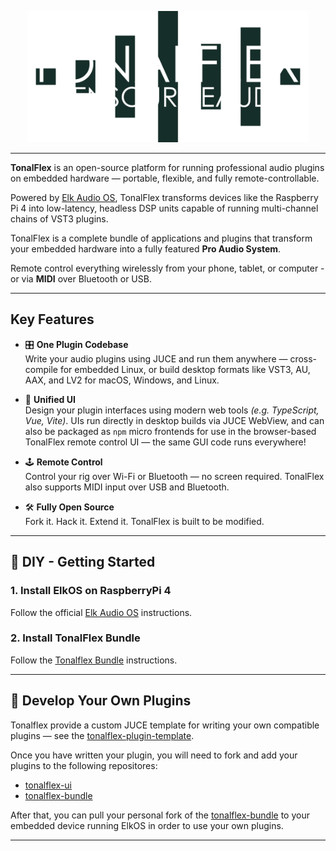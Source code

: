 <p align="center">
  <img src="/assets/tonalflex-logo.png" alt="Logotype" width="450"/>
</p>

---

**TonalFlex** is an open-source platform for running professional audio plugins on embedded hardware — portable, flexible, and fully remote-controllable.

Powered by [Elk Audio OS](https://elk.audio/os/), TonalFlex transforms devices like the Raspberry Pi 4 into low-latency, headless DSP units capable of running multi-channel chains of VST3 plugins.

TonalFlex is a complete bundle of applications and plugins that transform your embedded hardware into a fully featured **Pro Audio System**.

Remote control everything wirelessly from your phone, tablet, or computer - or via **MIDI** over Bluetooth or USB.

---

## Key Features

- 🎛 **One Plugin Codebase**  
  Write your audio plugins using JUCE and run them anywhere — cross-compile for embedded Linux, or build desktop formats like VST3, AU, AAX, and LV2 for macOS, Windows, and Linux.

- 📱 **Unified UI**  
  Design your plugin interfaces using modern web tools _(e.g. TypeScript, Vue, Vite)_. UIs run directly in desktop builds via JUCE WebView, and can also be packaged as `npm` micro frontends for use in the browser-based TonalFlex remote control UI — the same GUI code runs everywhere!

- 🕹️ **Remote Control**  
  Control your rig over Wi-Fi or Bluetooth — no screen required. TonalFlex also supports MIDI input over USB and Bluetooth.

- 🛠 **Fully Open Source**  
  Fork it. Hack it. Extend it. TonalFlex is built to be modified.

---

## 🚀 DIY - Getting Started

### 1. **Install ElkOS on RaspberryPi 4**

Follow the official [Elk Audio OS](https://github.com/elk-audio/elk-pi) instructions.

### 2. **Install TonalFlex Bundle**

Follow the [Tonalflex Bundle](https://github.com/tonalflex/tonalflex-bundle.git) instructions.

---

## 🧪 Develop Your Own Plugins

Tonalflex provide a custom JUCE template for writing your own compatible plugins — see the [tonalflex-plugin-template](https://github.com/tonalflex/tonalflex-plugin-template).

Once you have written your plugin, you will need to fork and add your plugins to the following repositores:

- [tonalflex-ui](https://github.com/tonalflex/tonalflex-ui)
- [tonalflex-bundle](https://github.com/tonalflex/tonalflex-bundle)

After that, you can pull your personal fork of the [tonalflex-bundle](https://github.com/tonalflex/tonalflex-bundle) to your embedded device running ElkOS in order to use your own plugins.

---
